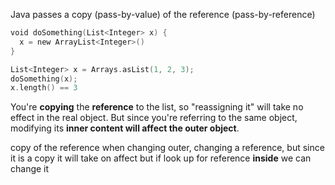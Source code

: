 Java passes a copy (pass-by-value) of the reference (pass-by-reference)

```kotlin
void doSomething(List<Integer> x) {
  x = new ArrayList<Integer>()
}

List<Integer> x = Arrays.asList(1, 2, 3);
doSomething(x);
x.length() == 3
```
You're **copying** the **reference** to the list, so "reassigning it" will take no effect in the real object.
But since you're referring to the same object, modifying its **inner content will affect the outer object**.

copy of the reference when changing outer, changing a reference, but since it is a copy it will take on affect
but if look up for reference **inside** we can change it
